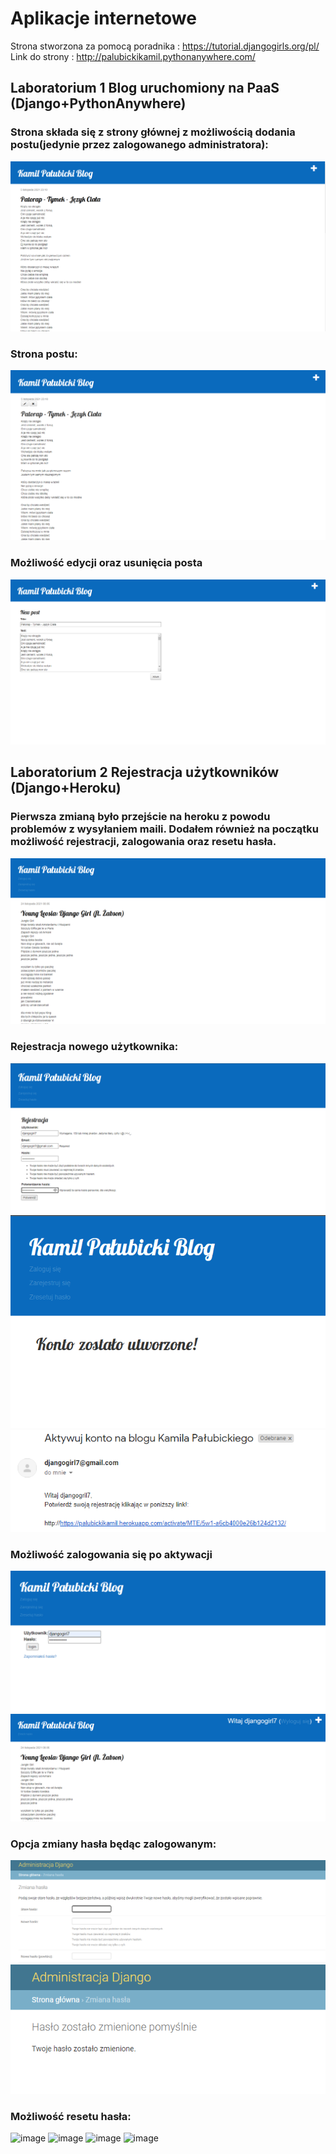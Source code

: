# Aplikacje internetowe
Strona stworzona za pomocą poradnika :
https://tutorial.djangogirls.org/pl/
<br>
Link do strony :
http://palubickikamil.pythonanywhere.com/
<br>
## Laboratorium 1 Blog uruchomiony na PaaS (Django+PythonAnywhere)

### Strona składa się z strony głównej z możliwością dodania postu(jedynie przez zalogowanego administratora):
![image](assets/scr/1.png "Home")
### Strona postu:
![image](assets/scr/2.png "Post")
### Możliwość edycji oraz usunięcia posta
![image](assets/scr/3.png "Edit/Delete")

## Laboratorium 2 Rejestracja użytkowników (Django+Heroku)

### Pierwsza zmianą było przejście na heroku z powodu problemów z wysyłaniem maili. Dodałem również na początku możliwość rejestracji, zalogowania oraz resetu hasła.
![image](assets/scr/view.png "Home")
### Rejestracja nowego użytkownika:
![image](assets/scr/register.png "register")
![image](assets/scr/register2.png "register")
![image](assets/scr/activate.png "activate")
### Możliwość zalogowania się po aktywacji
![image](assets/scr/login.png "login")
![image](assets/scr/login2.png "login")
### Opcja zmiany hasła będąc zalogowanym:
![image](assets/scr/change_password.png "change password")
![image](assets/scr/change_password2.png "change password")
### Możliwość resetu hasła:
![image](assets/scr/reset_pass.png "reset password")
![image](assets/scr/reset_pass2.png "reset password")
![image](assets/scr/reset_pass3.png "reset password")
![image](assets/scr/reset_pass4.png "reset password")